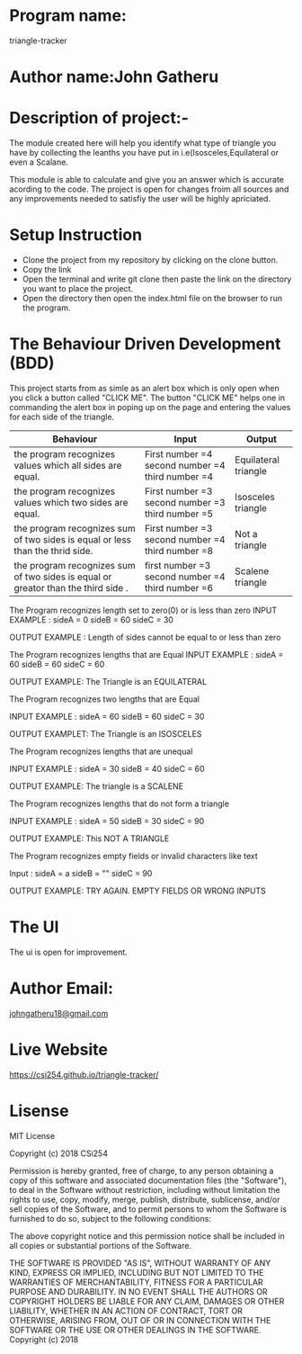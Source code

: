 # Program name: 
triangle-tracker

# Author name:John Gatheru

# Description of project:-
The module created here will help  you identify what type of triangle you have by collecting the leanths you have put in i.e(Isosceles,Equilateral or even a Scalane.

This module is able to calculate and give you an answer which is accurate acording to the code. The project is open for changes froim all sources and any improvements needed to satisfiy the user will be highly apriciated.

# Setup Instruction


* Clone the project from my repository by clicking on the clone button.
* Copy the link
* Open the terminal and write git clone then paste the link on the directory you want to place the project.
* Open the directory then open the index.html file on the browser to run the program.


# The Behaviour Driven Development (BDD)
This project starts from as simle as an alert box which is only open when you click a button called "CLICK ME".
The button "CLICK ME" helps one in commanding the alert box in poping up on the page and entering the values for each side of the triangle.


|Behaviour                     |  Input                        | Output            |
|------------------------------|-------------------------------|-------------------|
|the program recognizes values which all sides are equal.| First number =4 second number =4 third number =4 |Equilateral triangle|
|the program recognizes values which two sides are equal.| First number =3 second number =3 third number =5 |Isosceles triangle|
|the program recognizes sum of two sides is equal or less than the thrid side.|First number =3 second number =4 third number =8| Not a triangle |
|the program recognizes sum of two sides is equal or greator than the third side .|first number =3 second number =4 third number =6 | Scalene triangle |


The Program recognizes length set to zero(0) or is less than zero
INPUT EXAMPLE : sideA = 0 sideB = 60 sideC = 30

OUTPUT EXAMPLE : Length of sides cannot be equal to or less than zero

The Program recognizes lengths that are Equal
INPUT EXAMPLE : sideA = 60 sideB = 60 sideC = 60

OUTPUT EXAMPLE: The Triangle is an EQUILATERAL

The Program recognizes two lengths that are Equal

INPUT EXAMPLE : sideA = 60 sideB = 60 sideC = 30

OUTPUT EXAMPLET: The Triangle is an ISOSCELES

The Program recognizes lengths that are unequal

INPUT EXAMPLE : sideA = 30 sideB = 40 sideC = 60

OUTPUT EXAMPLE: The triangle is a SCALENE

The Program recognizes lengths that do not form a triangle

INPUT EXAMPLE : sideA = 50 sideB = 30 sideC = 90

OUTPUT EXAMPLE: This NOT A TRIANGLE

The Program recognizes empty fields or invalid characters like text

Input : sideA = a sideB = "" sideC = 90

OUTPUT EXAMPLE: TRY AGAIN. EMPTY FIELDS OR WRONG INPUTS



# The UI
The ui is open for improvement.
 # Author Email: 
 johngatheru18@gmail.com 
 
 
 # Live Website
 
 https://csi254.github.io/triangle-tracker/
 
 # Lisense 
 
 MIT License 
 
Copyright (c) 2018 CSi254



Permission is hereby granted, free of charge, to any person obtaining a copy of this software and associated documentation files (the "Software"), to deal in the Software without restriction, including without limitation the rights to use, copy, modify, merge, publish, distribute, sublicense, and/or sell copies of the Software, and to permit persons to whom the Software is furnished to do so, subject to the following conditions:

The above copyright notice and this permission notice shall be included in all copies or substantial portions of the Software.

THE SOFTWARE IS PROVIDED "AS IS", WITHOUT WARRANTY OF ANY KIND, EXPRESS OR IMPLIED, INCLUDING BUT NOT LIMITED TO THE WARRANTIES OF MERCHANTABILITY, FITNESS FOR A PARTICULAR PURPOSE AND DURABILITY. IN NO EVENT SHALL THE AUTHORS OR COPYRIGHT HOLDERS BE LIABLE FOR ANY CLAIM, DAMAGES OR OTHER LIABILITY, WHETHER IN AN ACTION OF CONTRACT, TORT OR OTHERWISE, ARISING FROM, OUT OF OR IN CONNECTION WITH THE SOFTWARE OR THE USE OR OTHER DEALINGS IN THE SOFTWARE. Copyright (c) 2018
 
